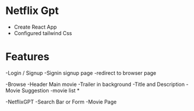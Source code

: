 # Netflix Gpt
- Create React App
- Configured tailwind Css 


# Features
-Login / Signup
    -Signin signup page 
    -redirect to browser page 

-Browse 
   -Header
   Main movie 
      -Trailer in background 
      -Title and Description 
      -Movie Suggestion 
          -movie list * 

-NetflixGPT 
   -Search Bar or Form 
   -Movie Page 